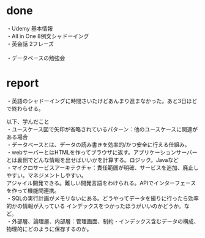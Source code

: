 # done
・Udemy 基本情報</br>
・All in One 8例文シャドーイング</br>
・英会話 2フレーズ</br>
</br>
・データベースの勉強会</br>
# report
・英語のシャドーイングに時間さいたけどあんまり進まなかった。あと3日ほどで終わらせる。</br>

以下、学んだこと</br>
・ユースケース図で矢印が省略されているパターン：他のユースケースに関連がある場合</br>
・データベースとは、データの読み書きを効率的/かつ安全に行える仕組み。</br>
・webサーバーとはHTMLを作ってブラウザに返す。アプリケーションサーバーとは裏側でどんな情報を出せばいいかを計算する。ロジック。Javaなど</br>
・マイクロサービスアーキテクチャ：責任範囲が明確、サービスを追加、廃止しやすい。マネジメントしやすい。</br>アジャイル開発できる。難しい開発言語をわけられる。APIでインターフェースを作って機能間連携。</br>
・SQLの実行計画がメモリないにある。どうやってデータを撮りに行ったら効率的かの情報が入っている
インデックスをつかったほうがいいのかどうか。など。</br>
・外部層、論理層、内部層：管理画面、制約・インデックス含むデータの構成、物理的にどのように保存するのか。</br>